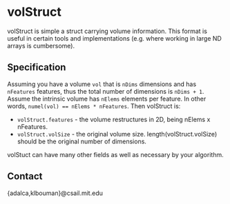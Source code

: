 volStruct
=========

volStruct is simple a struct carrying volume information. This format is useful in certain tools and implementations (e.g. where working in large ND arrays is cumbersome).

Specification
-------------

Assuming you have a volume `vol` that is `nDims` dimensions and has `nFeatures` features, thus the total number of dimensions is `nDims + 1`. Assume the intrinsic volume has `nElems` elements per feature. In other words, `numel(vol) == nElems * nFeatures`.
Then volStruct is:

- `volStruct.features` 	- the volume restructures in 2D, being nElems x nFeatures.
- `volStruct.volSize` 	- the original volume size. length(volStruct.volSize) should be the original number of dimensions.
	
volStuct can have many other fields as well as necessary by your algorithm.

Contact
-------
{adalca,klbouman}@csail.mit.edu
